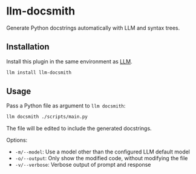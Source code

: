 # llm-docsmith

Generate Python docstrings automatically with LLM and syntax trees.

## Installation

Install this plugin in the same environment as [LLM](https://llm.datasette.io/en/stable/).

```bash
llm install llm-docsmith
```

## Usage

Pass a Python file as argument to `llm docsmith`:

```bash
llm docsmith ./scripts/main.py
```

The file will be edited to include the generated docstrings.

Options:

- `-m/--model`: Use a model other than the configured LLM default model
- `-o/--output`: Only show the modified code, without modifying the file
- `-v/--verbose`: Verbose output of prompt and response
